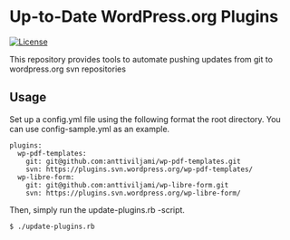 # Up-to-Date WordPress.org Plugins
[![License](http://img.shields.io/:license-gpl3-blue.svg)](http://www.gnu.org/licenses/gpl-3.0.html)

This repository provides tools to automate pushing updates from git to wordpress.org svn repositories

## Usage

Set up a config.yml file using the following format the root directory. You can use config-sample.yml as an example.

```
plugins:
  wp-pdf-templates:
    git: git@github.com:anttiviljami/wp-pdf-templates.git
    svn: https://plugins.svn.wordpress.org/wp-pdf-templates/
  wp-libre-form:
    git: git@github.com:anttiviljami/wp-libre-form.git
    svn: https://plugins.svn.wordpress.org/wp-libre-form/
```

Then, simply run the update-plugins.rb -script.

```
$ ./update-plugins.rb
```


